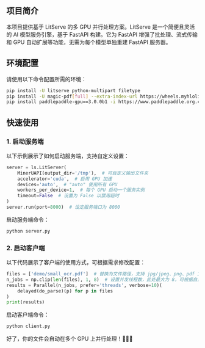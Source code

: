 ## 项目简介
本项目提供基于 LitServe 的多 GPU 并行处理方案。LitServe 是一个简便且灵活的 AI 模型服务引擎，基于 FastAPI 构建。它为 FastAPI 增强了批处理、流式传输和 GPU 自动扩展等功能，无需为每个模型单独重建 FastAPI 服务器。

## 环境配置
请使用以下命令配置所需的环境：
```bash
pip install -U litserve python-multipart filetype
pip install -U magic-pdf[full] --extra-index-url https://wheels.myhloli.com
pip install paddlepaddle-gpu==3.0.0b1 -i https://www.paddlepaddle.org.cn/packages/stable/cu118
```

## 快速使用
### 1. 启动服务端
以下示例展示了如何启动服务端，支持自定义设置：
```python
server = ls.LitServer(
    MinerUAPI(output_dir='/tmp'),  # 可自定义输出文件夹
    accelerator='cuda',  # 启用 GPU 加速
    devices='auto',  # "auto" 使用所有 GPU
    workers_per_device=1,  # 每个 GPU 启动一个服务实例
    timeout=False  # 设置为 False 以禁用超时
)
server.run(port=8000)  # 设定服务端口为 8000
```

启动服务端命令：
```bash
python server.py
```

### 2. 启动客户端
以下代码展示了客户端的使用方式，可根据需求修改配置：
```python
files = ['demo/small_ocr.pdf']  # 替换为文件路径，支持 jpg/jpeg、png、pdf 文件
n_jobs = np.clip(len(files), 1, 8)  # 设置并发线程数，此处最大为 8，可根据自身修改
results = Parallel(n_jobs, prefer='threads', verbose=10)(
    delayed(do_parse)(p) for p in files
)
print(results)
```

启动客户端命令：
```bash
python client.py
```
好了，你的文件会自动在多个 GPU 上并行处理！🍻🍻🍻

